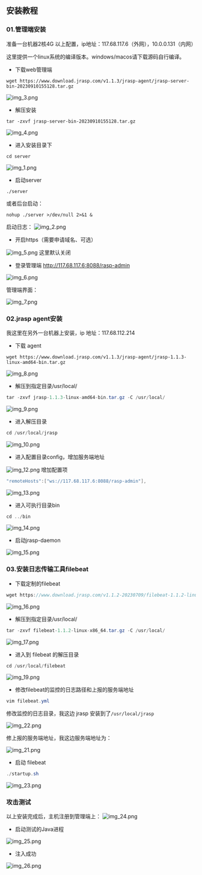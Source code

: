 ## 安装教程


### 01.管理端安装

准备一台机器2核4G 以上配置，ip地址：117.68.117.6（外网），10.0.0.131（内网）

这里提供一个linux系统的编译版本。windows/macos请下载源码自行编译。

+ 下载web管理端
```shell
wget https://www.download.jrasp.com/v1.1.3/jrasp-agent/jrasp-server-bin-20230910155128.tar.gz
```
![img_3.png](img_3.png)

+ 解压安装
```shell
tar -zxvf jrasp-server-bin-20230910155128.tar.gz
```
![img_4.png](img_4.png)

+ 进入安装目录下
```shell
cd server
```
![img_1.png](img_1.png)

+ 启动server
```shell
./server
```
或者后台启动：
```
nohup ./server >/dev/null 2>&1 &
```
启动日志：
![img_2.png](img_2.png)

+ 开启https（需要申请域名、可选）

![img_5.png](img_5.png)
这里默认关闭

+ 登录管理端
http://117.68.117.6:8088/rasp-admin

![img_6.png](img_6.png)

管理端界面：

![img_7.png](img_7.png)

### 02.jrasp agent安装

我这里在另外一台机器上安装，ip 地址：117.68.112.214

+ 下载 agent
```shell
wget https://www.download.jrasp.com/v1.1.3/jrasp-agent/jrasp-1.1.3-linux-amd64-bin.tar.gz
```
![img_8.png](img_8.png)

+ 解压到指定目录/usr/local/
```java
tar -zxvf jrasp-1.1.3-linux-amd64-bin.tar.gz -C /usr/local/
```
![img_9.png](img_9.png)

+ 进入解压目录

```java
cd /usr/local/jrasp
```

![img_10.png](img_10.png)

+ 进入配置目录config，增加服务端地址

![img_12.png](img_12.png)
增加配置项
```java
"remoteHosts":["ws://117.68.117.6:8088/rasp-admin"],
```

![img_13.png](img_13.png)

+ 进入可执行目录bin

```java
cd ../bin
```
![img_14.png](img_14.png)

+ 启动jrasp-daemon

![img_15.png](img_15.png)

### 03.安装日志传输工具filebeat

+ 下载定制的filebeat
```java
wget https://www.download.jrasp.com/v1.1.2-20230709/filebeat-1.1.2-linux-x86_64.tar.gz
```

![img_16.png](img_16.png)

+ 解压到指定目录/usr/local/
```java
tar -zxvf filebeat-1.1.2-linux-x86_64.tar.gz -C /usr/local/
```
![img_17.png](img_17.png)

+ 进入到 filebeat 的解压目录
```java
cd /usr/local/filebeat
```
![img_19.png](img_19.png)

+ 修改filebeat的监控的日志路径和上报的服务端地址

```java
vim filebeat.yml
```
修改监控的日志目录，我这边 jrasp 安装到了`/usr/local/jrasp`

![img_22.png](img_22.png)

修上报的服务端地址，我这边服务端地址为：

![img_21.png](img_21.png)

+ 启动 filebeat
```java
./startup.sh
```
![img_23.png](img_23.png)

### 攻击测试
以上安装完成后，主机注册到管理端上：
![img_24.png](img_24.png)

+ 启动测试的Java进程

![img_25.png](img_25.png)


+ 注入成功

![img_26.png](img_26.png)

